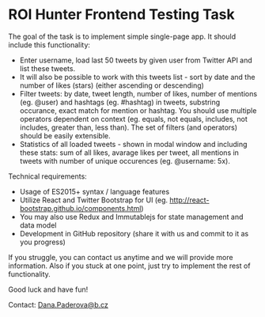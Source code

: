 # ROI Hunter Frontend Testing Task

The goal of the task is to implement simple single-page app. It should include this functionality:
- Enter username, load last 50 tweets by given user from Twitter API and list these tweets.
- It will also be possible to work with this tweets list - sort by date and the number of likes (stars) (either ascending or descending)
- Filter tweets: by date, tweet length, number of likes, number of mentions (eg. @user) and hashtags (eg. #hashtag) in tweets, substring occurance, exact match for mention or hashtag. You should use multiple operators dependent on context (eg. equals, not equals, includes, not includes, greater than, less than). The set of filters (and operators) should be easily extensible.
- Statistics of all loaded tweets - shown in modal window and including these stats: sum of all likes, avarage likes per tweet, all mentions in tweets with number of unique occurences (eg. @username: 5x).

Technical requirements:
- Usage of ES2015+ syntax / language features
- Utilize React and Twitter Bootstrap for UI (eg. http://react-bootstrap.github.io/components.html)
- You may also use Redux and Immutablejs for state management and data model
- Development in GitHub repository (share it with us and commit to it as you progress)

If you struggle, you can contact us anytime and we will provide more information. Also if you stuck at one point, just try to implement the rest of functionality.

Good luck and have fun!


Contact: Dana.Paderova@b.cz
